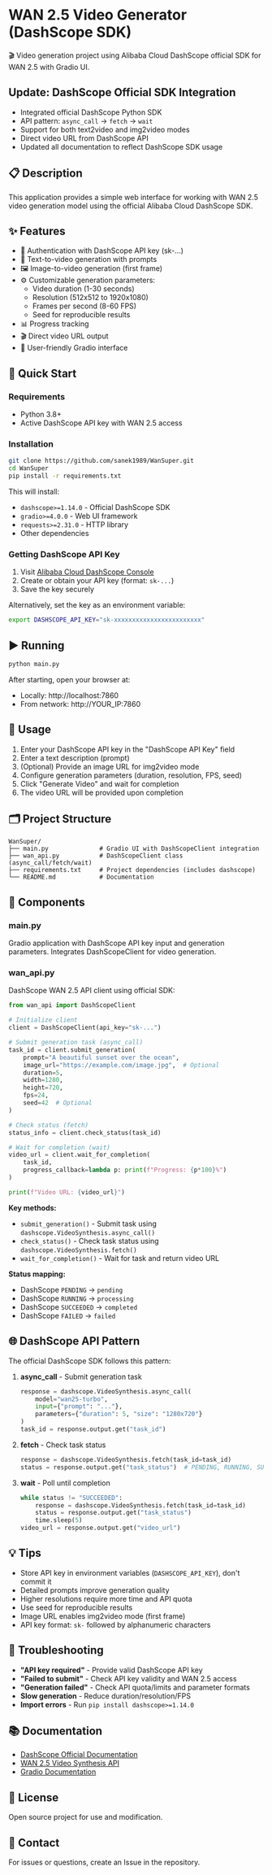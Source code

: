 # WAN 2.5 Video Generator (DashScope SDK)

🎬 Video generation project using Alibaba Cloud DashScope official SDK for WAN 2.5 with Gradio UI.

## Update: DashScope Official SDK Integration

- Integrated official DashScope Python SDK
- API pattern: `async_call` → `fetch` → `wait`
- Support for both text2video and img2video modes
- Direct video URL from DashScope API
- Updated all documentation to reflect DashScope SDK usage

## 📋 Description

This application provides a simple web interface for working with WAN 2.5 video generation model using the official Alibaba Cloud DashScope SDK.

## ✨ Features

- 🔐 Authentication with DashScope API key (sk-...)
- 📝 Text-to-video generation with prompts
- 🖼️ Image-to-video generation (first frame)
- ⚙️ Customizable generation parameters:
  - Video duration (1-30 seconds)
  - Resolution (512x512 to 1920x1080)
  - Frames per second (8-60 FPS)
  - Seed for reproducible results
- 📊 Progress tracking
- 🎬 Direct video URL output
- 🎨 User-friendly Gradio interface

## 🚀 Quick Start

### Requirements

- Python 3.8+
- Active DashScope API key with WAN 2.5 access

### Installation

```bash
git clone https://github.com/sanek1989/WanSuper.git
cd WanSuper
pip install -r requirements.txt
```

This will install:
- `dashscope>=1.14.0` - Official DashScope SDK
- `gradio>=4.0.0` - Web UI framework
- `requests>=2.31.0` - HTTP library
- Other dependencies

### Getting DashScope API Key

1. Visit [Alibaba Cloud DashScope Console](https://dashscope.console.aliyun.com/)
2. Create or obtain your API key (format: `sk-...`)
3. Save the key securely

Alternatively, set the key as an environment variable:

```bash
export DASHSCOPE_API_KEY="sk-xxxxxxxxxxxxxxxxxxxxxxxx"
```

## ▶️ Running

```bash
python main.py
```

After starting, open your browser at:
- Locally: http://localhost:7860
- From network: http://YOUR_IP:7860

## 📖 Usage

1. Enter your DashScope API key in the "DashScope API Key" field
2. Enter a text description (prompt)
3. (Optional) Provide an image URL for img2video mode
4. Configure generation parameters (duration, resolution, FPS, seed)
5. Click "Generate Video" and wait for completion
6. The video URL will be provided upon completion

## 🗂️ Project Structure

```
WanSuper/
├── main.py              # Gradio UI with DashScopeClient integration
├── wan_api.py           # DashScopeClient class (async_call/fetch/wait)
├── requirements.txt     # Project dependencies (includes dashscope)
└── README.md            # Documentation
```

## 🔧 Components

### main.py

Gradio application with DashScope API key input and generation parameters. Integrates DashScopeClient for video generation.

### wan_api.py

DashScope WAN 2.5 API client using official SDK:

```python
from wan_api import DashScopeClient

# Initialize client
client = DashScopeClient(api_key="sk-...")

# Submit generation task (async_call)
task_id = client.submit_generation(
    prompt="A beautiful sunset over the ocean",
    image_url="https://example.com/image.jpg",  # Optional
    duration=5,
    width=1280,
    height=720,
    fps=24,
    seed=42  # Optional
)

# Check status (fetch)
status_info = client.check_status(task_id)

# Wait for completion (wait)
video_url = client.wait_for_completion(
    task_id,
    progress_callback=lambda p: print(f"Progress: {p*100}%")
)

print(f"Video URL: {video_url}")
```

**Key methods:**
- `submit_generation()` - Submit task using `dashscope.VideoSynthesis.async_call()`
- `check_status()` - Check task status using `dashscope.VideoSynthesis.fetch()`
- `wait_for_completion()` - Wait for task and return video URL

**Status mapping:**
- DashScope `PENDING` → `pending`
- DashScope `RUNNING` → `processing`
- DashScope `SUCCEEDED` → `completed`
- DashScope `FAILED` → `failed`

## 🌐 DashScope API Pattern

The official DashScope SDK follows this pattern:

1. **async_call** - Submit generation task
   ```python
   response = dashscope.VideoSynthesis.async_call(
       model="wan25-turbo",
       input={"prompt": "..."},
       parameters={"duration": 5, "size": "1280x720"}
   )
   task_id = response.output.get("task_id")
   ```

2. **fetch** - Check task status
   ```python
   response = dashscope.VideoSynthesis.fetch(task_id=task_id)
   status = response.output.get("task_status")  # PENDING, RUNNING, SUCCEEDED, FAILED
   ```

3. **wait** - Poll until completion
   ```python
   while status != "SUCCEEDED":
       response = dashscope.VideoSynthesis.fetch(task_id=task_id)
       status = response.output.get("task_status")
       time.sleep(5)
   video_url = response.output.get("video_url")
   ```

## 💡 Tips

- Store API key in environment variables (`DASHSCOPE_API_KEY`), don't commit it
- Detailed prompts improve generation quality
- Higher resolutions require more time and API quota
- Use seed for reproducible results
- Image URL enables img2video mode (first frame)
- API key format: `sk-` followed by alphanumeric characters

## 🐛 Troubleshooting

- **"API key required"** - Provide valid DashScope API key
- **"Failed to submit"** - Check API key validity and WAN 2.5 access
- **"Generation failed"** - Check API quota/limits and parameter formats
- **Slow generation** - Reduce duration/resolution/FPS
- **Import errors** - Run `pip install dashscope>=1.14.0`

## 📚 Documentation

- [DashScope Official Documentation](https://help.aliyun.com/zh/dashscope/)
- [WAN 2.5 Video Synthesis API](https://help.aliyun.com/zh/dashscope/developer-reference/api-details-9)
- [Gradio Documentation](https://gradio.app/docs/)

## 📝 License

Open source project for use and modification.

## 📧 Contact

For issues or questions, create an Issue in the repository.

